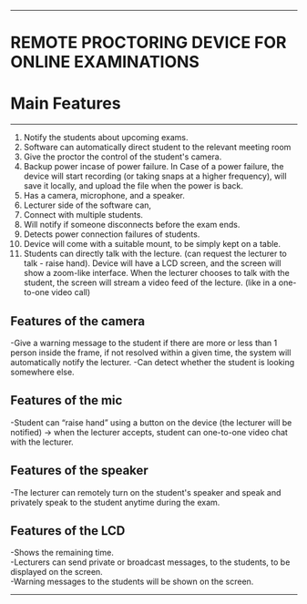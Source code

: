 ___
#  REMOTE PROCTORING DEVICE FOR ONLINE EXAMINATIONS


# Main Features
___
1. Notify the students about upcoming exams.
2. Software can automatically direct student to the relevant  meeting room
3. Give the proctor the control of the student's camera.
4. Backup power incase of power failure. In Case of a power failure, the device will start recording (or taking snaps at a higher frequency), will save it locally, and upload the file when the power is back.
6. Has a camera, microphone, and a speaker.
7. Lecturer side of the software can,
8. Connect with multiple students.
9. Will notify if someone disconnects before the exam ends.
10. Detects power connection failures of students.
11. Device will come with a suitable mount, to be simply kept on a table.
12. Students can directly talk with the lecture. (can request the lecturer to talk - raise hand). Device will have a LCD screen, and the screen will show a zoom-like interface. When the lecturer chooses to talk with the student, the screen will stream a video feed of the lecture. (like in a one-to-one video call)

## Features of the camera
-Give a warning message to the student if there are more or less than 1 person inside the frame, if not resolved within a given time, the system will automatically notify the lecturer.
-Can detect whether the student is looking somewhere else.

## Features of the mic
-Student can “raise hand” using a button on the device (the lecturer will be notified) → when the lecturer accepts, student can one-to-one video chat with the lecturer.

## Features of the speaker
-The lecturer can remotely turn on the student's speaker and speak and privately speak to the student anytime during the exam.

## Features of the LCD
-Shows the remaining time.\
-Lecturers can send private or broadcast messages, to the students, to be displayed on the screen.\
-Warning messages to the students will be shown on the screen.

___

<!--- # eYY-3yp-project-template

This is a sample repository you can use for your Embedded Systems project. Once you followed these instructions, remove the text and add a brief introduction to here.

### Enable GitHub Pages

You can put the things to be shown in GitHub pages into the _docs/_ folder. Both html and md file formats are supported. You need to go to settings and enable GitHub pages and select _main_ branch and _docs_ folder from the dropdowns, as shown in the below image.

![image](https://user-images.githubusercontent.com/11540782/98789936-028d3600-2429-11eb-84be-aaba665fdc75.png)

### Special Configurations

These projects will be automatically added into [https://projects.ce.pdn.ac.lk](). If you like to show more details about your project on this site, you can fill the parameters in the file, _/docs/index.json_

```
{
  "title": "This is the title of the project",
  "team": [
    {
      "name": "Team Member Name 1",
      "email": "email@eng.pdn.ac.lk",
      "eNumber": "E/yy/xxx"
    },
    {
      "name": "Team Member Name 2",
      "email": "email@eng.pdn.ac.lk",
      "eNumber": "E/yy/xxx"
    },
    {
      "name": "Team Member Name 3",
      "email": "email@eng.pdn.ac.lk",
      "eNumber": "E/yy/xxx"
    }
  ],
  "supervisors": [
    {
      "name": "Dr. Supervisor 1",
      "email": "email@eng.pdn.ac.lk"
    },
    {
      "name": "Supervisor 2",
      "email": "email@eng.pdn.ac.lk"
    }
  ],
  "tags": ["Web", "Embedded Systems"]
}
```

Once you filled this _index.json_ file, please verify the syntax is correct. (You can use [this](https://jsonlint.com/) tool).

### Page Theme

A custom theme integrated with this GitHub Page, which is based on [github.com/cepdnaclk/eYY-project-theme](https://github.com/cepdnaclk/eYY-project-theme). If you like to remove this default theme, you can remove the file, _docs/\_config.yml_ and use HTML based website.
-->
